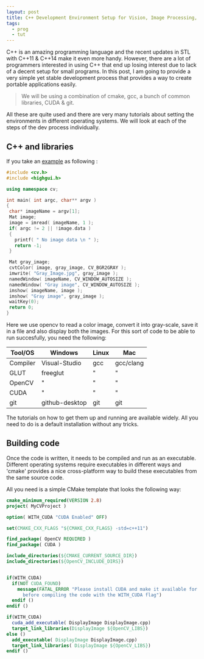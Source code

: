 ```yaml
---
layout: post
title: C++ Development Environment Setup for Vision, Image Processing, Graphics & Parallel Programming
tags:
  - prog
  - tut
---
```


C++ is an amazing programming language and the recent updates in STL with C++11
& C++14 make it even more handy. However, there are a lot of programmers
interested in using C++ that end up losing interest due to lack of a decent setup
for small programs. In this post, I am going to provide a very simple yet stable
development process that provides a way to create portable applications easily. 

> We will be using a combination of cmake, gcc, a bunch of common libraries, CUDA & git.

All these are quite used and there are very many tutorials about setting the
environments in different operating systems. We will look at each of the steps
of the dev process individually. 

C++ and libraries
------------------

If you take an
[example](http://docs.opencv.org/2.4/doc/tutorials/introduction/load_save_image/load_save_image.html) as following :

```cpp
#include <cv.h>
#include <highgui.h>

using namespace cv;

int main( int argc, char** argv )
{
 char* imageName = argv[1];
 Mat image;
 image = imread( imageName, 1 );
 if( argc != 2 || !image.data )
 {
   printf( " No image data \n " );
   return -1;
 }

 Mat gray_image;
 cvtColor( image, gray_image, CV_BGR2GRAY );
 imwrite( "Gray_Image.jpg", gray_image );
 namedWindow( imageName, CV_WINDOW_AUTOSIZE );
 namedWindow( "Gray image", CV_WINDOW_AUTOSIZE );
 imshow( imageName, image );
 imshow( "Gray image", gray_image );
 waitKey(0);
 return 0;
}
```
Here we use opencv to read a color image, convert it into gray-scale, save it in
a file and also display both the images. For this sort of code to be able to run
succesfully, you need the following:


| Tool/OS | Windows | Linux | Mac |
| --- | --- | --- | --- |
| Compiler | Visual-Studio | gcc | gcc/clang |
| GLUT | freeglut | " | " |
| OpenCV | " | " | " |
| CUDA | " | " | " |
| git | github-desktop | git | git |

The tutorials on how to get them up and running are available widely. All you
need to do is a default installation without any tricks.


Building code
---------------

Once the code is written, it needs to be compiled and run as an executable.
Different operating systems require executables in different ways and 'cmake'
provides a nice cross-platform way to build these executables from the same
source code. 

All you need is a simple CMake template that looks the following way:

```cmake
cmake_minimum_required(VERSION 2.8)
project( MyCVProject )

option( WITH_CUDA "CUDA Enabled" OFF)

set(CMAKE_CXX_FLAGS "${CMAKE_CXX_FLAGS} -std=c++11")

find_package( OpenCV REQUIRED )
find_package( CUDA )

include_directories(${CMAKE_CURRENT_SOURCE_DIR})
include_directories(${OpenCV_INCLUDE_DIRS})


if(WITH_CUDA)
  if(NOT CUDA_FOUND)
    message(FATAL_ERROR "Please install CUDA and make it available for Cmake
      before compiling the code with the WITH_CUDA flag")
  endif ()
endif ()

if(WITH_CUDA)
  cuda_add_executable( DisplayImage DisplayImage.cpp)
  target_link_libraries(DisplayImage ${OpenCV_LIBS})
else ()
  add_executable( DisplayImage DisplayImage.cpp)
  target_link_libraries( DisplayImage ${OpenCV_LIBS})
endif ()
```


